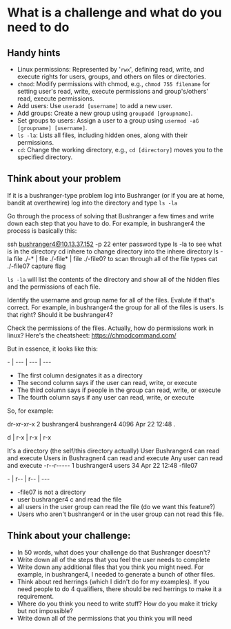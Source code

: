 # What is a challenge and what do you need to do

## Handy hints 

* Linux permissions: Represented by '`rwx`', defining read, write, and execute rights for users, groups, and others on files or directories.
* `chmod`: Modify permissions with chmod, e.g., `chmod 755 filename` for setting user's read, write, execute permissions and group's/others' read, execute permissions.
* Add users: Use `useradd [username]` to add a new user.
* Add groups: Create a new group using `groupadd [groupname]`.
* Set groups to users: Assign a user to a group using `usermod -aG [groupname] [username]`.
* `ls -la`: Lists all files, including hidden ones, along with their permissions.
* `cd`: Change the working directory, e.g., `cd [directory]` moves you to the specified directory.

## Think about your problem

If it is a bushranger-type problem log into Bushranger (or if you are at home, bandit at overthewire) log into the directory and type `ls -la` 

Go through the process of solving that Bushranger a few times and write down each step that you have to do. For example, in bushranger4 the process is basically this: 

ssh bushranger4@10.13.37.152 -p 22
enter password
type ls -la to see what is in the directory
cd inhere to change directory into the inhere directory
ls -la 
file ./-* | file ./-file* | file ./-file0? to scan through all of the file types 
cat ./-file07
capture flag

`ls -la` will list the contents of the directory and show all of the hidden files and the permissions of each file.

Identify the username and group name for all of the files. Evalute if that's correct. For example, in bushranger4 the group for all of the files is users. Is that right? Should it be bushranger4? 

Check the permissions of the files. Actually, how do permissions work in linux? Here's the cheatsheet: https://chmodcommand.com/  

But in essence, it looks like this:

\- | --- | --- | ---

* The first column designates it as a directory
* The second column says if the user can read, write, or execute 
* The third column says if people in the group can read, write, or execute
* The fourth column says if any user can read, write, or execute 

So, for example: 

dr-xr-xr-x 2 bushranger4 bushranger4 4096 Apr 22 12:48 .

d | r-x | r-x | r-x 

It's a directory (the self/this directory actually)
User Bushranger4 can read and execute 
Users in Bushragner4 can read and execute 
Any user can read and execute 
-r--r----- 1 bushranger4 users        34 Apr 22 12:48 -file07

\- | r-- | r-- | --- 

* -file07 is not a directory
* user bushranger4 c and read the file 
* all users in the user group can read the file (do we want this feature?)
* Users who aren't bushranger4 or in the user group can not read this file. 

## Think about your challenge: 

* In 50 words, what does your challenge do that Bushranger doesn't?
* Write down all of the steps that you feel the user needs to complete
* Write down any additional files that you think you might need. For example, in bushranger4, I needed to generate a bunch of other files. 
* Think about red herrings (which I didn't do for my examples). If you need people to do 4 qualifiers, there should be red herrings to make it a requirement. 
* Where do you think you need to write stuff? How do you make it tricky but not impossible?
* Write down all of the permissions that you think you will need  

